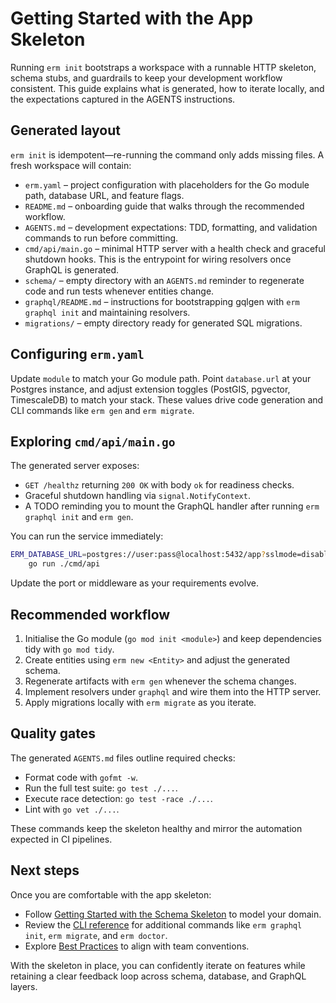 # Getting Started with the App Skeleton

Running `erm init` bootstraps a workspace with a runnable HTTP skeleton, schema
stubs, and guardrails to keep your development workflow consistent. This guide
explains what is generated, how to iterate locally, and the expectations
captured in the AGENTS instructions.

## Generated layout

`erm init` is idempotent—re-running the command only adds missing files. A fresh
workspace will contain:

- `erm.yaml` – project configuration with placeholders for the Go module path,
  database URL, and feature flags.
- `README.md` – onboarding guide that walks through the recommended workflow.
- `AGENTS.md` – development expectations: TDD, formatting, and validation
  commands to run before committing.
- `cmd/api/main.go` – minimal HTTP server with a health check and graceful
  shutdown hooks. This is the entrypoint for wiring resolvers once GraphQL is
  generated.
- `schema/` – empty directory with an `AGENTS.md` reminder to regenerate code
  and run tests whenever entities change.
- `graphql/README.md` – instructions for bootstrapping gqlgen with
  `erm graphql init` and maintaining resolvers.
- `migrations/` – empty directory ready for generated SQL migrations.

## Configuring `erm.yaml`

Update `module` to match your Go module path. Point `database.url` at your
Postgres instance, and adjust extension toggles (PostGIS, pgvector,
TimescaleDB) to match your stack. These values drive code generation and CLI
commands like `erm gen` and `erm migrate`.

## Exploring `cmd/api/main.go`

The generated server exposes:

- `GET /healthz` returning `200 OK` with body `ok` for readiness checks.
- Graceful shutdown handling via `signal.NotifyContext`.
- A TODO reminding you to mount the GraphQL handler after running
  `erm graphql init` and `erm gen`.

You can run the service immediately:

```bash
ERM_DATABASE_URL=postgres://user:pass@localhost:5432/app?sslmode=disable \
    go run ./cmd/api
```

Update the port or middleware as your requirements evolve.

## Recommended workflow

1. Initialise the Go module (`go mod init <module>`) and keep dependencies
   tidy with `go mod tidy`.
2. Create entities using `erm new <Entity>` and adjust the generated schema.
3. Regenerate artifacts with `erm gen` whenever the schema changes.
4. Implement resolvers under `graphql` and wire them into the HTTP
   server.
5. Apply migrations locally with `erm migrate` as you iterate.

## Quality gates

The generated `AGENTS.md` files outline required checks:

- Format code with `gofmt -w`.
- Run the full test suite: `go test ./...`.
- Execute race detection: `go test -race ./...`.
- Lint with `go vet ./...`.

These commands keep the skeleton healthy and mirror the automation expected in
CI pipelines.

## Next steps

Once you are comfortable with the app skeleton:

- Follow [Getting Started with the Schema Skeleton](./getting-started-schema.md)
  to model your domain.
- Review the [CLI reference](./cli.md) for additional commands like
  `erm graphql init`, `erm migrate`, and `erm doctor`.
- Explore [Best Practices](./best-practices.md) to align with team conventions.

With the skeleton in place, you can confidently iterate on features while
retaining a clear feedback loop across schema, database, and GraphQL layers.
